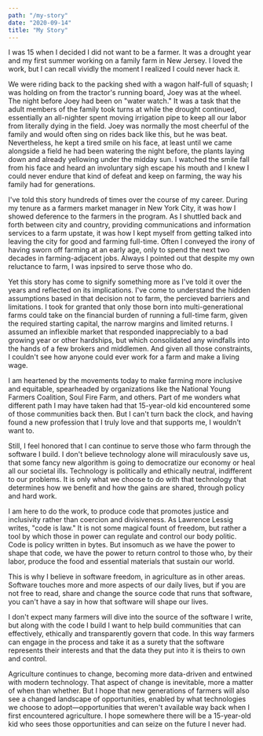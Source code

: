 ```yaml
---
path: "/my-story"
date: "2020-09-14"
title: "My Story"
---
```


I was 15 when I decided I did not want to be a farmer. It was a drought year and my first summer working on a family farm in New Jersey. I loved the work, but I can recall vividly the moment I realized I could never hack it.

We were riding back to the packing shed with a wagon half-full of squash; I was holding on from the tractor's running board, Joey was at the wheel. The night before Joey had been on "water watch." It was a task that the adult members of the family took turns at while the drought continued, essentially an all-nighter spent moving irrigation pipe to keep all our labor from literally dying in the field. Joey was normally the most cheerful of the family and would often sing on rides back like this, but he was beat. Nevertheless, he kept a tired smile on his face, at least until we came alongside a field he had been watering the night before, the plants laying down and already yellowing under the midday sun. I watched the smile fall from his face and heard an involuntary sigh escape his mouth and I knew I could never endure that kind of defeat and keep on farming, the way his family had for generations.

I've told this story hundreds of times over the course of my career. During my tenure as a farmers market manager in New York City, it was how I showed deference to the farmers in the program. As I shuttled back and forth between city and country, providing communications and information services to a farm upstate, it was how I kept myself from getting talked into leaving the city for good and farming full-time. Often I conveyed the irony of having sworn off farming at an early age, only to spend the next two decades in farming-adjacent jobs. Always I pointed out that despite my own reluctance to farm, I was inpsired to serve those who do.

Yet this story has come to signify something more as I've told it over the years and reflected on its implications. I've come to understand the hidden assumptions based in that decision not to farm, the percieved barriers and limitations. I took for granted that only those born into multi-generational farms could take on the financial burden of running a full-time farm, given the required starting capital, the narrow margins and limited returns. I assumed an inflexible market that responded inappreciably to a bad growing year or other hardships, but which consolidated any windfalls into the hands of a few brokers and middlemen. And given all those constraints, I couldn't see how anyone could ever work for a farm and make a living wage.

I am heartened by the movements today to make farming more inclusive and equitable, spearheaded by organizations like the National Young Farmers Coalition, Soul Fire Farm, and others. Part of me wonders what different path I may have taken had that 15-year-old kid encountered some of those communities back then. But I can't turn back the clock, and having found a new profession that I truly love and that supports me, I wouldn't want to.

Still, I feel honored that I can continue to serve those who farm through the software I build. I don't believe technology alone will miraculously save us, that some fancy new algorithm is going to democratize our economy or heal all our societal ills. Technology is politically and ethically neutral, indifferent to our problems. It is only what we choose to do with that technology that determines how we benefit and how the gains are shared, through policy and hard work.

I am here to do the work, to produce code that promotes justice and inclusivity rather than coercion and divisiveness. As Lawrence Lessig writes, "code is law." It is not some magical fount of freedom, but rather a tool by which those in power can regulate and control our body politic. Code is policy written in bytes. But insomuch as we have the power to shape that code, we have the power to return control to those who, by their labor, produce the food and essential materials that sustain our world.

This is why I believe in software freedom, in agriculture as in other areas. Software touches more and more aspects of our daily lives, but if you are not free to read, share and change the source code that runs that software, you can't have a say in how that software will shape our lives.

I don't expect many farmers will dive into the source of the software I write, but along with the code I build I want to help build communities that can effectively, ethically and transparently govern that code. In this way farmers can engage in the process and take it as a surety that the software represents their interests and that the data they put into it is theirs to own and control.

Agriculture continues to change, becoming more data-driven and entwined with modern technology. That aspect of change is inevitable, more a matter of when than whether. But I hope that new generations of farmers will also see a changed landscape of opportunities, enabled by what technologies we choose to adopt&mdash;opportunities that weren't available way back when I first encountered agriculture. I hope somewhere there will be a 15-year-old kid who sees those opportunities and can seize on the future I never had.

